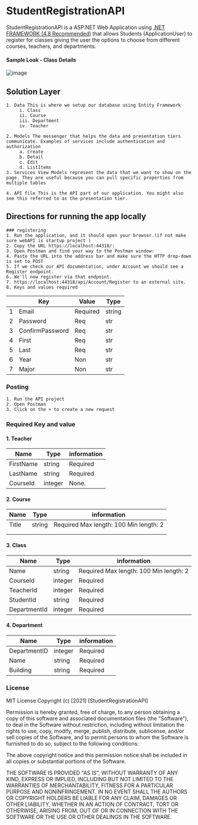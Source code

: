 # StudentRegistrationAPI
StudentRegistrationAPI is a ASP.NET Web Application using [.NET FRAMEWORK (4.8 Recommended)](https://dotnet.microsoft.com/download/dotnet-framework) that allows Students (ApplicationUser) to register for classes giving the user the options to choose from different courses, teachers, and departments.

#### Sample Look - Class Details
![image](https://user-images.githubusercontent.com/55348036/110220047-16095480-7e91-11eb-8652-bc696b3dd44e.png)

## Solution Layer

    1. Data This is where we setup our database using Entity Framework
         i. Class
         ii. Course
         iii. Department
         iv. Teacher
   
    2. Models The messenger that helps the data and presentation tiers communicate. Examples of services include authentication and authorization
         a. Create
         b. Detail
         c. Edit
         d. ListItems
    3. Services View Models represent the data that we want to show on the page. They are useful because you can pull specific properties from multiple tables
  
    4. API file This is the API part of our application. You might also see this referred to as the presentation tier.
   

## Directions for running the app locally

    ### registering
    1. Run the application, and it should open your browser.(if not make sure webAPI is startup project )
    2. Copy the URL https://localhost:44318/:
    3. Open Postman and find your way to the Postman window:
    4. Paste the URL into the address bar and make sure the HTTP drop-down is set to POST
    5. If we check our API documentation, under Account we should see a Register endpoint.
    6. We'll now register via that endpoint.
    7. https://localhost:44318/api/Account/Register to an external site.
    8. Keys and values required 
|   	| Key             	| Value    	| Type   	|
|---	|-----------------	|----------	|--------	|
| 1 	| Email            	| Required 	| string 	|
| 2 	| Password        	| Req      	| str    	|
| 3 	| ConfirmPassword 	| Req      	| str    	|
| 4 	| First           	| Req      	| str    	|
| 5 	| Last            	| Req      	| str    	|
| 6 	| Year            	| Non      	| str    	|
| 7 	| Major           	| Non      	| str    	|


 ### Posting 
    1. Run the API project
    2. Open Postman
    3. Click on the + to create a new request

### Required Key and value 

#### 1. Teacher
        
| Name      	| Type    	| information 	            |
|-----------	|---------	|------------------------	|
| FirstName 	| string  	| Required               	|
| LastName  	| string  	| Required               	|
| CourseId  	| integer 	| None.                  	|
        
#### 2. Course
| Name  	| Type   	| information                 	            |
|-------	|--------	|----------------------------------------	|
| Title 	| string 	| Required Max length: 100 Min length: 2 	|
|       	|        	|                                        	|
|       	|        	|                                        	|
#### 3. Class
| Name         	| Type    	| information                             	|
|--------------	|---------	|----------------------------------------	|
| Name         	| string  	| Required Max length: 100 Min length: 2 	|
| CourseId     	| integer 	| Required                               	|
| TeacherId    	| integer 	| Required                               	|
| StudentId    	| string  	| Required                               	|
| DepartmentId 	| integer 	| Required                               	|        
#### 4. Department
| Name         	| Type    	| information 	|
|--------------	|---------	|-------------	|
| DepartmentID 	| integer 	| Required    	|
| Name         	| string  	| Required    	|
| Building     	| string  	| Required    	|

### License

MIT License
Copyright (c) [2021] [StudentRegistrationAPI]

Permission is hereby granted, free of charge, to any person obtaining a copy
of this software and associated documentation files (the "Software"), to deal
in the Software without restriction, including without limitation the rights
to use, copy, modify, merge, publish, distribute, sublicense, and/or sell
copies of the Software, and to permit persons to whom the Software is
furnished to do so, subject to the following conditions:

The above copyright notice and this permission notice shall be included in all
copies or substantial portions of the Software.

THE SOFTWARE IS PROVIDED "AS IS", WITHOUT WARRANTY OF ANY KIND, EXPRESS OR
IMPLIED, INCLUDING BUT NOT LIMITED TO THE WARRANTIES OF MERCHANTABILITY,
FITNESS FOR A PARTICULAR PURPOSE AND NONINFRINGEMENT. IN NO EVENT SHALL THE
AUTHORS OR COPYRIGHT HOLDERS BE LIABLE FOR ANY CLAIM, DAMAGES OR OTHER
LIABILITY, WHETHER IN AN ACTION OF CONTRACT, TORT OR OTHERWISE, ARISING FROM,
OUT OF OR IN CONNECTION WITH THE SOFTWARE OR THE USE OR OTHER DEALINGS IN THE
SOFTWARE.
